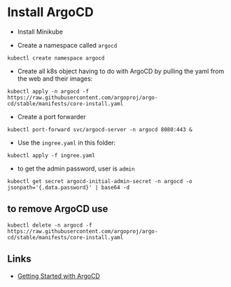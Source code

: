 # Install ArgoCD

* Install Minikube

* Create a namespace called `argocd`

```shell
kubectl create namespace argocd
```

* Create all k8s object having to do with ArgoCD by pulling the yaml from the web and their images:

```shell
kubectl apply -n argocd -f https://raw.githubusercontent.com/argoproj/argo-cd/stable/manifests/core-install.yaml
```

* Create a port forwarder

```shell
kubectl port-forward svc/argocd-server -n argocd 8080:443 &
```

* Use the `ingree.yaml` in this folder:

```shell
kubectl apply -f ingree.yaml
```

* to get the admin password, user is `admin`

```shell
kubectl get secret argocd-initial-admin-secret -n argocd -o jsonpath='{.data.password}' | base64 -d
```

## to remove ArgoCD use

```shell
kubectl delete -n argocd -f https://raw.githubusercontent.com/argoproj/argo-cd/stable/manifests/core-install.yaml
```

## Links
* [Getting Started with ArgoCD](https://argo-cd.readthedocs.io/en/stable/getting_started)
